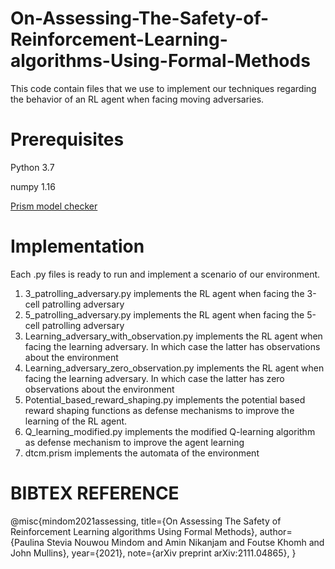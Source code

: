 # On-Assessing-The-Safety-of-Reinforcement-Learning-algorithms-Using-Formal-Methods
This code contain files that we use to implement our techniques regarding the behavior of an RL agent when facing moving adversaries.

# Prerequisites
Python 3.7

numpy 1.16

[Prism model checker](https://www.prismmodelchecker.org/download.php)

# Implementation

Each .py files is ready to run and implement a scenario of our environment.

1. 3_patrolling_adversary.py implements the RL agent when facing the 3-cell patrolling adversary
2. 5_patrolling_adversary.py implements the RL agent when facing the 5-cell patrolling adversary
3. Learning_adversary_with_observation.py implements the RL agent when facing the learning adversary. In which case the latter has observations about the environment
4. Learning_adversary_zero_observation.py implements the RL agent when facing the learning adversary. In which case the latter has zero observations about the environment
5. Potential_based_reward_shaping.py implements the potential based reward shaping functions as defense mechanisms to improve the learning of the RL agent. 
6. Q_learning_modified.py implements the modified Q-learning algorithm as defense mechanism to improve the agent learning
7. dtcm.prism implements the automata of the environment

# BIBTEX REFERENCE

@misc{mindom2021assessing,
      title={On Assessing The Safety of Reinforcement Learning algorithms Using Formal Methods}, 
      author={Paulina Stevia Nouwou Mindom and Amin Nikanjam and Foutse Khomh and John Mullins},
      year={2021},
      note={arXiv preprint arXiv:2111.04865},
}

